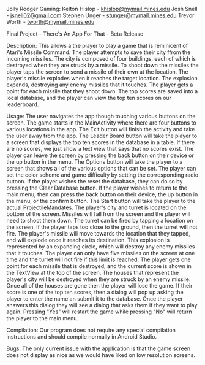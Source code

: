 Jolly Rodger Gaming:
	Kelton Hislop - khislop@mymail.mines.edu
	Josh Snell - jsnell02@gmail.com
	Stephen Unger - stunger@mymail.mines.edu
	Trevor Worth - tworth@mymail.mines.edu

Final Project - There's An App For That - Beta Release

Description:
	This allows a the player to play a game that is reminicent of Atari's Missile Command. The player attempts to save their city ffrom the incoming missiles.
	The city is composed of four buildings, each of which is destroyed when they are struck by a missile. To shoot down the missiles the player taps the screen to send a missile of their own at the location.
	The player's missile explodes when it reaches the target location. The explosion expands, destroying any enemy missiles that it touches. The player gets a point for each missile that they shoot down. The top
	scores are saved into a local database, and the player can view the top ten scores on our leaderboard.

Usage:
	The user navigates the app though touching various buttons on the screen. The game starts in the MainActivity where there are four buttons to various locations in the app.
	The Exit button will finish the activity and take the user away from the app. 
	The Leader Board button will take the player to a screen that displays the top ten scores in the database in a table. If there are no scores, we just show a text view that says that no scores exist. 
		The player can leave the screen by pressing the back button on their device or the up button in the menu.
	The Options button will take the player to a screen that shows all of the various options that can be set. The player can set the color scheme and game difficulty by setting the corresponding radio butoon. 
		If the player wishes the reset the database, they can do so by pressing the Clear Database button. If the player wishes to return to the main menu, then can press the back button on their device, the up button in the menu, or the confirm button.
	The Start button will take the player to the actual ProjectileMandates. The player's city and turret is located on the bottom of the screen. Missiles will fall from the screen and the player will need to shoot them down.
		The turret can be fired by tapping a location on the screen. If the player taps too close to the ground, then the turret will not fire. The player's missile will move towards the location that they tapped, and will explode once it reaches its destination.
		This explosion is represented by an expanding circle, which will destroy any enemy missiles that it touches. The player can only have five missiles on the screen at one time and the turret will not fire if this limit is reached.
		The player gets one point for each missile that is destroyed, and the current score is shown in the TextView at the top of the screen. The houses that represent the player's city will be destroyed when they are struck by an enemy missile. 
		Once all of the houses are gone then the player will lose the game. If their score is one of the top ten scores, then a dialog will pop up asking the player to enter the name an submit it to the database. 
		Once the player answers this dialog they will see a dialog that asks them if they want to play again. Pressing "Yes" will restart the game while pressing "No" will return the player to the main menu.
		
Compilation:
	Our program does not require any special compilation instructions and should compile normally in Android Studio. 

Bugs:
	The only current issue with the application is that the game screen does not display as nice as we would have liked on low resolution screens.
